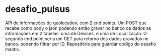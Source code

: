 # desafio_pulsus
API de informações de geolocation, com 2 end points. Um POST que recebe como body o json podendo então gravar no banco de dados as informações em 2 tabelas. uma de Devices, e uma de Localização. O segundo end point seria um GET para retorno dos dados gravados no banco. podendo filtrar por ID.
Repositório para guardar código do desafio mantis.
